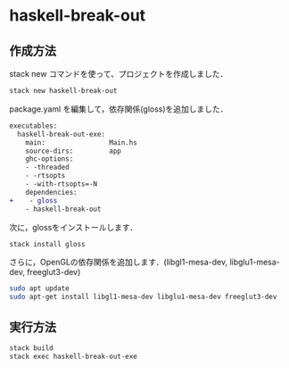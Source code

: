 
# haskell-break-out

## 作成方法

stack new コマンドを使って、プロジェクトを作成しました．

```bash
stack new haskell-break-out
```

package.yaml を編集して，依存関係(gloss)を追加しました．

```diff
executables:
  haskell-break-out-exe:
    main:                Main.hs
    source-dirs:         app
    ghc-options:
    - -threaded
    - -rtsopts
    - -with-rtsopts=-N
    dependencies:
+    - gloss
    - haskell-break-out
```

次に，glossをインストールします．

```bash
stack install gloss
```

さらに，OpenGLの依存関係を追加します．(libgl1-mesa-dev, libglu1-mesa-dev, freeglut3-dev)

```bash
sudo apt update
sudo apt-get install libgl1-mesa-dev libglu1-mesa-dev freeglut3-dev
```

## 実行方法

```bash
stack build
stack exec haskell-break-out-exe
```